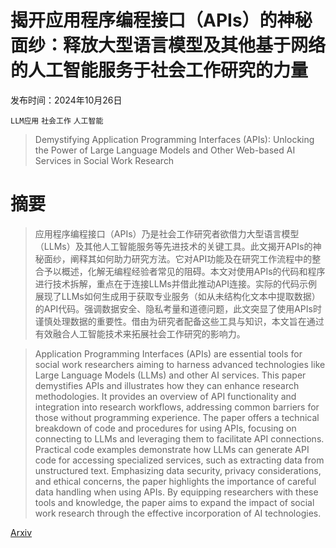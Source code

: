 # 揭开应用程序编程接口（APIs）的神秘面纱：释放大型语言模型及其他基于网络的人工智能服务于社会工作研究的力量

发布时间：2024年10月26日

`LLM应用` `社会工作` `人工智能`

> Demystifying Application Programming Interfaces (APIs): Unlocking the Power of Large Language Models and Other Web-based AI Services in Social Work Research

# 摘要

> 应用程序编程接口（APIs）乃是社会工作研究者欲借力大型语言模型（LLMs）及其他人工智能服务等先进技术的关键工具。此文揭开APIs的神秘面纱，阐释其如何助力研究方法。它对API功能及在研究工作流程中的整合予以概述，化解无编程经验者常见的阻碍。本文对使用APIs的代码和程序进行技术拆解，重点在于连接LLMs并借此推动API连接。实际的代码示例展现了LLMs如何生成用于获取专业服务（如从未结构化文本中提取数据）的API代码。强调数据安全、隐私考量和道德问题，此文突显了使用APIs时谨慎处理数据的重要性。借由为研究者配备这些工具与知识，本文旨在通过有效融合人工智能技术来拓展社会工作研究的影响力。

> Application Programming Interfaces (APIs) are essential tools for social work researchers aiming to harness advanced technologies like Large Language Models (LLMs) and other AI services. This paper demystifies APIs and illustrates how they can enhance research methodologies. It provides an overview of API functionality and integration into research workflows, addressing common barriers for those without programming experience. The paper offers a technical breakdown of code and procedures for using APIs, focusing on connecting to LLMs and leveraging them to facilitate API connections. Practical code examples demonstrate how LLMs can generate API code for accessing specialized services, such as extracting data from unstructured text. Emphasizing data security, privacy considerations, and ethical concerns, the paper highlights the importance of careful data handling when using APIs. By equipping researchers with these tools and knowledge, the paper aims to expand the impact of social work research through the effective incorporation of AI technologies.

[Arxiv](https://arxiv.org/abs/2410.20211)